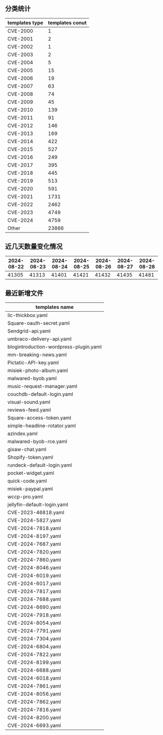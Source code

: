 ## 分类统计
| templates type | templates conut | 
| --- | --- |
| CVE-2000 | 1 |
| CVE-2001 | 2 |
| CVE-2002 | 1 |
| CVE-2003 | 2 |
| CVE-2004 | 5 |
| CVE-2005 | 15 |
| CVE-2006 | 19 |
| CVE-2007 | 63 |
| CVE-2008 | 74 |
| CVE-2009 | 45 |
| CVE-2010 | 139 |
| CVE-2011 | 91 |
| CVE-2012 | 146 |
| CVE-2013 | 169 |
| CVE-2014 | 422 |
| CVE-2015 | 527 |
| CVE-2016 | 249 |
| CVE-2017 | 395 |
| CVE-2018 | 445 |
| CVE-2019 | 513 |
| CVE-2020 | 591 |
| CVE-2021 | 1731 |
| CVE-2022 | 2462 |
| CVE-2023 | 4749 |
| CVE-2024 | 4759 |
| Other | 23866 |
## 近几天数量变化情况
|2024-08-22 | 2024-08-23 | 2024-08-24 | 2024-08-25 | 2024-08-26 | 2024-08-27 | 2024-08-28|
|--- | ------ | ------ | ------ | ------ | ------ | ---|
|41305 | 41313 | 41401 | 41421 | 41432 | 41435 | 41481|
## 最近新增文件
| templates name | 
| --- |
| ilc-thickbox.yaml |
| Square-oauth-secret.yaml |
| Sendgrid-api.yaml |
| umbraco-delivery-api.yaml |
| blogintroduction-wordpress-plugin.yaml |
| mm-breaking-news.yaml |
| Pictatic-API-key.yaml |
| misiek-photo-album.yaml |
| malwared-byob.yaml |
| music-request-manager.yaml |
| couchdb-default-login.yaml |
| visual-sound.yaml |
| reviews-feed.yaml |
| Square-access-token.yaml |
| simple-headline-rotator.yaml |
| azindex.yaml |
| malwared-byob-rce.yaml |
| gixaw-chat.yaml |
| Shopify-token.yaml |
| rundeck-default-login.yaml |
| pocket-widget.yaml |
| quick-code.yaml |
| misiek-paypal.yaml |
| wccp-pro.yaml |
| jellyfin-default-login.yaml |
| CVE-2023-46818.yaml |
| CVE-2024-5827.yaml |
| CVE-2024-7818.yaml |
| CVE-2024-8197.yaml |
| CVE-2024-7687.yaml |
| CVE-2024-7820.yaml |
| CVE-2024-7860.yaml |
| CVE-2024-8046.yaml |
| CVE-2024-6019.yaml |
| CVE-2024-6017.yaml |
| CVE-2024-7817.yaml |
| CVE-2024-7688.yaml |
| CVE-2024-6690.yaml |
| CVE-2024-7918.yaml |
| CVE-2024-8054.yaml |
| CVE-2024-7791.yaml |
| CVE-2024-7304.yaml |
| CVE-2024-6804.yaml |
| CVE-2024-7822.yaml |
| CVE-2024-8199.yaml |
| CVE-2024-6688.yaml |
| CVE-2024-6018.yaml |
| CVE-2024-7861.yaml |
| CVE-2024-8056.yaml |
| CVE-2024-7862.yaml |
| CVE-2024-7816.yaml |
| CVE-2024-8200.yaml |
| CVE-2024-6693.yaml |
